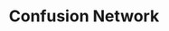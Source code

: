 ---
word: "true"

title: "Confusion Network"

categories: ['']

tags: ['Confusion', 'Network']

arwords: 'شبكة الاختلاط'

arexps: []

enwords: ['Confusion Network']

enexps: []

arlexicons: 'ش'

enlexicons: 'C'

authors: ['Ruqayya Roshdy']

translators: ['X']

citations: 'تطبيقات أساسية في المعالجة الآلية للغة العربية'

sources: 'مركز الملك عبدالله بن عبدالعزيز الدولي لخدمة اللغة العربية'

slug: ""
---